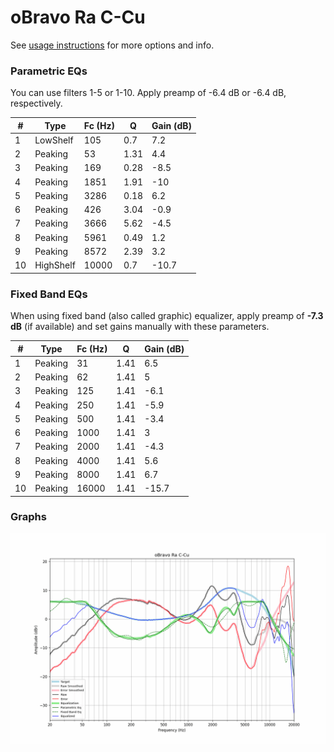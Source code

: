# oBravo Ra C-Cu
See [usage instructions](https://github.com/jaakkopasanen/AutoEq#usage) for more options and info.

### Parametric EQs
You can use filters 1-5 or 1-10. Apply preamp of -6.4 dB or -6.4 dB, respectively.

|   # | Type      |   Fc (Hz) |    Q |   Gain (dB) |
|-----|-----------|-----------|------|-------------|
|   1 | LowShelf  |       105 | 0.7  |         7.2 |
|   2 | Peaking   |        53 | 1.31 |         4.4 |
|   3 | Peaking   |       169 | 0.28 |        -8.5 |
|   4 | Peaking   |      1851 | 1.91 |       -10   |
|   5 | Peaking   |      3286 | 0.18 |         6.2 |
|   6 | Peaking   |       426 | 3.04 |        -0.9 |
|   7 | Peaking   |      3666 | 5.62 |        -4.5 |
|   8 | Peaking   |      5961 | 0.49 |         1.2 |
|   9 | Peaking   |      8572 | 2.39 |         3.2 |
|  10 | HighShelf |     10000 | 0.7  |       -10.7 |

### Fixed Band EQs
When using fixed band (also called graphic) equalizer, apply preamp of **-7.3 dB** (if available) and set gains manually with these parameters.

|   # | Type    |   Fc (Hz) |    Q |   Gain (dB) |
|-----|---------|-----------|------|-------------|
|   1 | Peaking |        31 | 1.41 |         6.5 |
|   2 | Peaking |        62 | 1.41 |         5   |
|   3 | Peaking |       125 | 1.41 |        -6.1 |
|   4 | Peaking |       250 | 1.41 |        -5.9 |
|   5 | Peaking |       500 | 1.41 |        -3.4 |
|   6 | Peaking |      1000 | 1.41 |         3   |
|   7 | Peaking |      2000 | 1.41 |        -4.3 |
|   8 | Peaking |      4000 | 1.41 |         5.6 |
|   9 | Peaking |      8000 | 1.41 |         6.7 |
|  10 | Peaking |     16000 | 1.41 |       -15.7 |

### Graphs
![](./oBravo%20Ra%20C-Cu.png)
